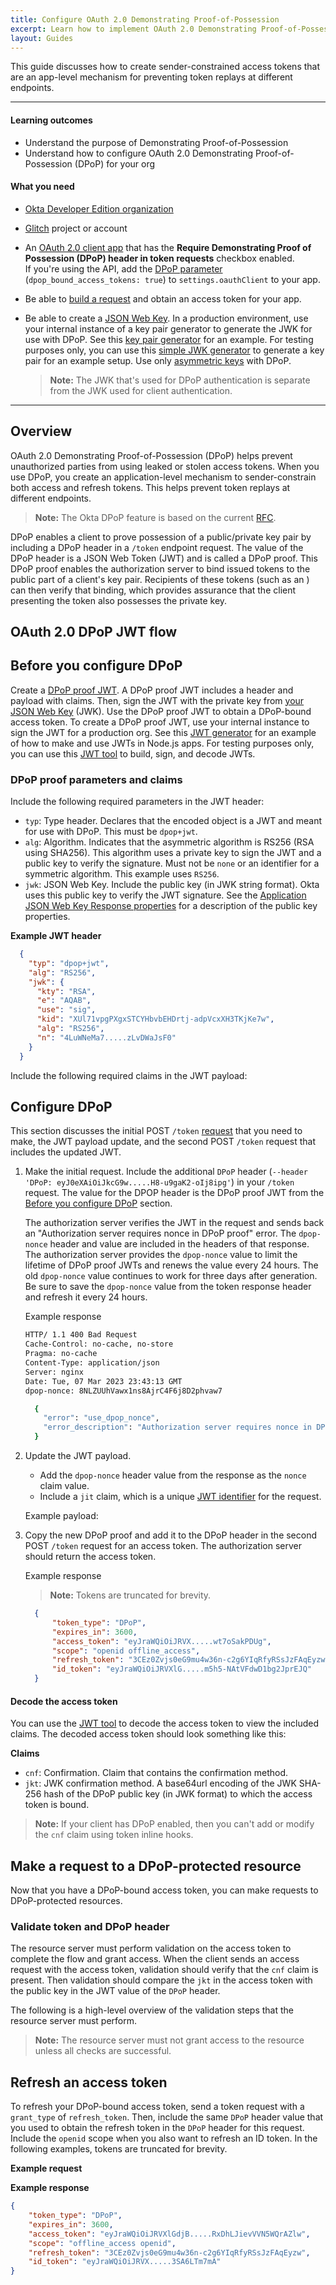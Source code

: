 ```yaml
---
title: Configure OAuth 2.0 Demonstrating Proof-of-Possession
excerpt: Learn how to implement OAuth 2.0 Demonstrating Proof-of-Possession
layout: Guides
---
```


This guide discusses how to create sender-constrained access tokens that are an app-level mechanism for preventing token replays at different endpoints.

---

#### Learning outcomes

* Understand the purpose of Demonstrating Proof-of-Possession
* Understand how to configure OAuth 2.0 Demonstrating Proof-of-Possession (DPoP) for your org

#### What you need

* [Okta Developer Edition organization](https://developer.okta.com/signup)
* [Glitch](https://glitch.com/) project or account
* An [OAuth 2.0 client app](/docs/concepts/oauth-openid/#oauth-2-0) that has the **Require Demonstrating Proof of Possession (DPoP) header in token requests** checkbox enabled.<br>
  If you're using the API, add the [DPoP parameter](https://developer.okta.com/docs/api/openapi/okta-management/management/tag/Application/#tag/Application/operation/createApplication!path=4/settings/oauthClient/dpop_bound_access_tokens&t=request) (`dpop_bound_access_tokens: true`) to `settings.oauthClient` to your app.
* Be able to [build a request](/docs/guides/implement-grant-type/authcode/main/#flow-specifics) and obtain an access token for your app.
* Be able to create a [JSON Web Key](https://www.rfc-editor.org/rfc/rfc7517). In a production environment, use your internal instance of a key pair generator to generate the JWK for use with DPoP. See this [key pair generator](https://github.com/mitreid-connect/mkjwk.org) for an example. For testing purposes only, you can use this [simple JWK generator](https://mkjwk.org/) to generate a key pair for an example setup. Use only [asymmetric keys](https://www.okta.com/identity-101/asymmetric-encryption/) with DPoP.

  > **Note:** The JWK that's used for DPoP authentication is separate from the JWK used for client authentication.

---

## Overview

OAuth 2.0 Demonstrating Proof-of-Possession (DPoP) helps prevent unauthorized parties from using leaked or stolen access tokens. When you use DPoP, you create an application-level mechanism to sender-constrain both access and refresh tokens. This helps prevent token replays at different endpoints.

> **Note:** The Okta DPoP feature is based on the current [RFC](https://datatracker.ietf.org/doc/html/rfc9449).

DPoP enables a client to prove possession of a public/private key pair by including a DPoP header in a `/token` endpoint request. The value of the DPoP header is a JSON Web Token (JWT) and is called a DPoP proof. This DPoP proof enables the authorization server to bind issued tokens to the public part of a client's key pair. Recipients of these tokens (such as an <StackSnippet snippet="overview" inline />) can then verify that binding, which provides assurance that the client presenting the token also possesses the private key.

<StackSnippet snippet="overview2" />

## OAuth 2.0 DPoP JWT flow

<StackSnippet snippet="diagram" />

## Before you configure DPoP

Create a [DPoP proof JWT](https://www.rfc-editor.org/rfc/rfc7519). A DPoP proof JWT includes a header and payload with claims. Then, sign the JWT with the private key from [your JSON Web Key](#what-you-need) (JWK). Use the DPoP proof JWT to obtain a DPoP-bound access token. To create a DPoP proof JWT, use your internal instance to sign the JWT for a production org. See this [JWT generator](https://github.com/jwtk/njwt) for an example of how to make and use JWTs in Node.js apps. For testing purposes only, you can use this [JWT tool](https://jwt.io/) to build, sign, and decode JWTs.

### DPoP proof parameters and claims

Include the following required parameters in the JWT header:

* `typ`: Type header. Declares that the encoded object is a JWT and meant for use with DPoP. This must be `dpop+jwt`.
* `alg`: Algorithm. Indicates that the asymmetric algorithm is RS256 (RSA using SHA256). This algorithm uses a private key to sign the JWT and a public key to verify the signature. Must not be `none` or an identifier for a symmetric algorithm. This example uses `RS256`.
* `jwk`: JSON Web Key. Include the public key (in JWK string format). Okta uses this public key to verify the JWT signature. See the [Application JSON Web Key Response properties](https://developer.okta.com/docs/api/openapi/okta-oauth/oauth/tag/Client/#tag/Client/operation/createClient!c=201&path=jwks&t=response) for a description of the public key properties.

**Example JWT header**

  ```json
    {
      "typ": "dpop+jwt",
      "alg": "RS256",
      "jwk": {
        "kty": "RSA",
        "e": "AQAB",
        "use": "sig",
        "kid": "XUl71vpgPXgxSTCYHbvbEHDrtj-adpVcxXH3TKjKe7w",
        "alg": "RS256",
        "n": "4LuWNeMa7.....zLvDWaJsF0"
      }
    }
  ```

Include the following required claims in the JWT payload:

<StackSnippet snippet="claims" />

## Configure DPoP

This section discusses the initial POST `/token` [request](/docs/guides/implement-grant-type/authcode/main/#flow-specifics) that you need to make, the JWT payload update, and the second POST `/token` request that includes the updated JWT.

1. Make the initial request. Include the additional `DPoP` header (`--header 'DPoP: eyJ0eXAiOiJkcG9w.....H8-u9gaK2-oIj8ipg'`) in your `/token` request. The value for the DPOP header is the DPoP proof JWT from the [Before you configure DPoP](#before-you-configure-dpop) section.

    The <StackSnippet snippet="buildreq" inline /> authorization server verifies the JWT in the request and sends back an "Authorization server requires nonce in DPoP proof" error. The `dpop-nonce` header and value are included in the headers of that response. The authorization server provides the `dpop-nonce` value to limit the lifetime of DPoP proof JWTs and renews the value every 24 hours. The old `dpop-nonce` value continues to work for three days after generation. Be sure to save the `dpop-nonce` value from the token response header and refresh it every 24 hours.

    Example response

    ```bash
    HTTP/ 1.1 400 Bad Request
    Cache-Control: no-cache, no-store
    Pragma: no-cache
    Content-Type: application/json
    Server: nginx
    Date: Tue, 07 Mar 2023 23:43:13 GMT
    dpop-nonce: 8NLZUUhVawx1ns8AjrC4F6j8D2phvaw7

      {
        "error": "use_dpop_nonce",
        "error_description": "Authorization server requires nonce in DPoP proof."
      }
    ```

2. Update the JWT payload.

   * Add the `dpop-nonce` header value from the response as the `nonce` claim value.
   * Include a `jit` claim, which is a unique [JWT identifier](https://www.rfc-editor.org/rfc/rfc7519#section-4.1.7) for the request.

    Example payload:

    <StackSnippet snippet="payload2" />

3. Copy the new DPoP proof and add it to the DPoP header in the second POST `/token` request for an access token. The <StackSnippet snippet="buildreq" inline /> authorization server should return the access token.

    Example response

    > **Note:** Tokens are truncated for brevity.

    ```json
      {
          "token_type": "DPoP",
          "expires_in": 3600,
          "access_token": "eyJraWQiOiJRVX.....wt7oSakPDUg",
          "scope": "openid offline_access",
          "refresh_token": "3CEz0Zvjs0eG9mu4w36n-c2g6YIqRfyRSsJzFAqEyzw",
          "id_token": "eyJraWQiOiJRVXlG.....m5h5-NAtVFdwD1bg2JprEJQ"
      }
    ```

#### Decode the access token

You can use the [JWT tool](https://jwt.io/) to decode the access token to view the included claims. The decoded access token should look something like this:

<StackSnippet snippet="decoded" />

**Claims**

* `cnf`: Confirmation. Claim that contains the confirmation method.
* `jkt`: JWK confirmation method. A base64url encoding of the JWK SHA-256 hash of the DPoP public key (in JWK format) to which the access token is bound.

> **Note:** If your client has DPoP enabled, then you can't add or modify the `cnf` claim using token inline hooks.

## Make a request to a DPoP-protected resource

Now that you have a DPoP-bound access token, you can make requests to DPoP-protected resources.

<StackSnippet snippet="requestresource" />

### Validate token and DPoP header

The resource server must perform validation on the access token to complete the flow and grant access. When the client sends an access request with the access token, validation should verify that the `cnf` claim is present. Then validation should compare the `jkt` in the access token with the public key in the JWT value of the `DPoP` header.

The following is a high-level overview of the validation steps that the resource server must perform.

> **Note:** The resource server must not grant access to the resource unless all checks are successful.

<StackSnippet snippet="validate" />

<StackSnippet snippet="glitch" />

## Refresh an access token

To refresh your DPoP-bound access token, send a token request with a `grant_type` of `refresh_token`. Then, include the same `DPoP` header value that you used to obtain the refresh token in the `DPoP` header for this request. Include the `openid` scope when you also want to refresh an ID token. In the following examples, tokens are truncated for brevity.

**Example request**

<StackSnippet snippet="refresh" />

**Example response**

```json
{
    "token_type": "DPoP",
    "expires_in": 3600,
    "access_token": "eyJraWQiOiJRVXlGdjB.....RxDhLJievVVN5WQrAZlw",
    "scope": "offline_access openid",
    "refresh_token": "3CEz0Zvjs0eG9mu4w36n-c2g6YIqRfyRSsJzFAqEyzw",
    "id_token": "eyJraWQiOiJRVX.....3SA6LTm7mA"
}
```
